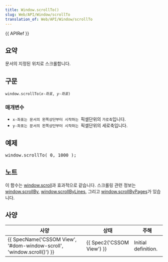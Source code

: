 ```yaml
---
title: Window.scrollTo()
slug: Web/API/Window/scrollTo
translation_of: Web/API/Window/scrollTo
---
```

<div>{{ APIRef }}</div>

<h2 id="Summary" name="Summary">요약</h2>

<p><span class="sentence" id="mt1">문서의 지정된 위치로 스크롤합니다.</span></p>

<h2 id="Syntax" name="Syntax">구문</h2>

<pre class="syntaxbox"><code>window.scrollTo(<em>x-좌표</em>, <em>y-좌표</em>)</code></pre>

<h3 id="Parameters" name="Parameters">매개변수</h3>

<ul>
 <li><code>x-좌표는 문서의 왼쪽상단부터 시작하는 </code>픽셀단위의 <code>가로축</code>입니다.</li>
 <li><code>y-좌표는 문서의 왼쪽상단부터 시작하는 </code>픽셀단위의 세로축입니다.</li>
</ul>

<h2 id="Example" name="Example">예제</h2>

<pre class="brush:js">window.scrollTo( 0, 1000 );</pre>

<h2 id="Notes" name="Notes">노트</h2>

<p>이 함수는 <a href="/en-US/docs/DOM/Window.scroll">window.scroll</a>과 효과적으로 같습니다. 스크롤링 관련 정보는 <a href="/en-US/docs/DOM/Window.scrollBy">window.scrollBy</a>, <a href="/en-US/docs/DOM/Window.scrollByLines">window.scrollByLines</a>, 그리고 <a href="/en-US/docs/DOM/Window.scrollByPages">window.scrollByPages</a>가 있습니다.</p>

<h2 id="Specification" name="Specification">사양</h2>

<table class="standard-table">
 <thead>
  <tr>
   <th scope="col">사양</th>
   <th scope="col">상태</th>
   <th scope="col">주해</th>
  </tr>
 </thead>
 <tbody>
  <tr>
   <td>{{ SpecName('CSSOM View', '#dom-window-scroll', 'window.scroll()') }}</td>
   <td>{{ Spec2('CSSOM View') }}</td>
   <td>Initial definition.</td>
  </tr>
 </tbody>
</table>
